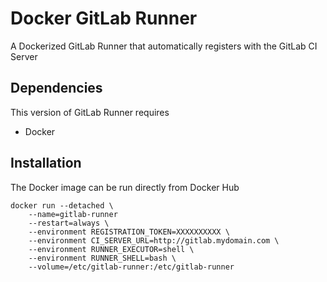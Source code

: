 # Docker GitLab Runner
A Dockerized GitLab Runner that automatically registers with the GitLab CI Server

## Dependencies
This version of GitLab Runner requires

 * Docker
 
## Installation
The Docker image can be run directly from Docker Hub

    docker run --detached \
        --name=gitlab-runner
        --restart=always \
        --environment REGISTRATION_TOKEN=XXXXXXXXXX \
        --environment CI_SERVER_URL=http://gitlab.mydomain.com \
        --environment RUNNER_EXECUTOR=shell \
        --environment RUNNER_SHELL=bash \
        --volume=/etc/gitlab-runner:/etc/gitlab-runner
        
